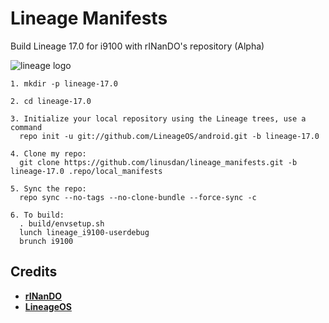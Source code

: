 # Lineage Manifests
Build Lineage 17.0 for i9100 with rINanDO's repository (Alpha)

![lineage logo](https://github.com/linusdan/local_manifests/raw/lineage-17.0/lineage.png)


```
1. mkdir -p lineage-17.0

2. cd lineage-17.0

3. Initialize your local repository using the Lineage trees, use a command
  repo init -u git://github.com/LineageOS/android.git -b lineage-17.0

4. Clone my repo:
  git clone https://github.com/linusdan/lineage_manifests.git -b lineage-17.0 .repo/local_manifests

5. Sync the repo:
  repo sync --no-tags --no-clone-bundle --force-sync -c

6. To build:
  . build/envsetup.sh
  lunch lineage_i9100-userdebug
  brunch i9100
```


Credits
-------
* [**rINanDO**](https://github.com/rINanDO)
* [**LineageOS**](https://github.com/LineageOS)
